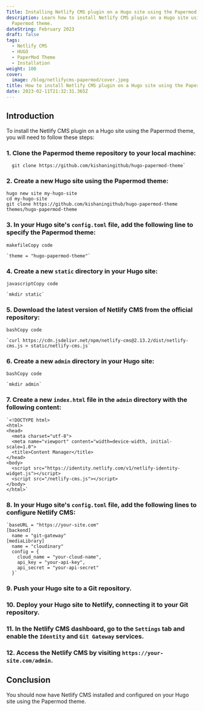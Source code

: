 ```yaml
---
Title: Installing Netlify CMS plugin on a Hugo site using the Papermod theme
description: Learn how to install Netlify CMS plugin on a Hugo site using the
  Papermod theme.
dateString: February 2023
draft: false
tags:
  - Netlify CMS
  - HUGO
  - PaperMod Theme
  - Installation
weight: 100
cover:
  image: /blog/netlifycms-papermod/cover.jpeg
title: How to install Netlify CMS plugin on a Hugo site using the Papermod theme
date: 2023-02-11T21:32:31.365Z
---
```

## Introduction
To install the Netlify CMS plugin on a Hugo site using the Papermod theme, you will need to follow these steps:

### 1.  Clone the Papermod theme repository to your local machine:
    
 ``` 
   git clone https://github.com/kishaningithub/hugo-papermod-theme` 
 ```

### 2.  Create a new Hugo site using the Papermod theme:
    
      
    hugo new site my-hugo-site
    cd my-hugo-site
    git clone https://github.com/kishaningithub/hugo-papermod-theme themes/hugo-papermod-theme 
    
### 3.  In your Hugo site's `config.toml` file, add the following line to specify the Papermod theme:
    
    makefileCopy code
    
    `theme = "hugo-papermod-theme"` 
    
### 4.  Create a new `static` directory in your Hugo site:
    
    javascriptCopy code
    
    `mkdir static` 
    
### 5.  Download the latest version of Netlify CMS from the official repository:
    
    bashCopy code
    
    `curl https://cdn.jsdelivr.net/npm/netlify-cms@2.13.2/dist/netlify-cms.js > static/netlify-cms.js` 
    
### 6.  Create a new `admin` directory in your Hugo site:
    
    bashCopy code
    
    `mkdir admin` 
    
### 7.  Create a new `index.html` file in the `admin` directory with the following content:
    
       
    `<!DOCTYPE html>
    <html>
    <head>
      <meta charset="utf-8">
      <meta name="viewport" content="width=device-width, initial-scale=1.0">
      <title>Content Manager</title>
    </head>
    <body>
      <script src="https://identity.netlify.com/v1/netlify-identity-widget.js"></script>
      <script src="/netlify-cms.js"></script>
    </body>
    </html>` 
    
### 8.  In your Hugo site's `config.toml` file, add the following lines to configure Netlify CMS:
    
       
    `baseURL = "https://your-site.com"
    [backend]
      name = "git-gateway"
    [mediaLibrary]
      name = "cloudinary"
      config = {
        cloud_name = "your-cloud-name",
        api_key = "your-api-key",
        api_secret = "your-api-secret"
      }` 
    
### 9.  Push your Hugo site to a Git repository.
    
### 10.  Deploy your Hugo site to Netlify, connecting it to your Git repository.
    
### 11.  In the Netlify CMS dashboard, go to the `Settings` tab and enable the `Identity` and `Git Gateway` services.
    
### 12.  Access the Netlify CMS by visiting `https://your-site.com/admin`.
    
## Conclusion
You should now have Netlify CMS installed and configured on your Hugo site using the Papermod theme.